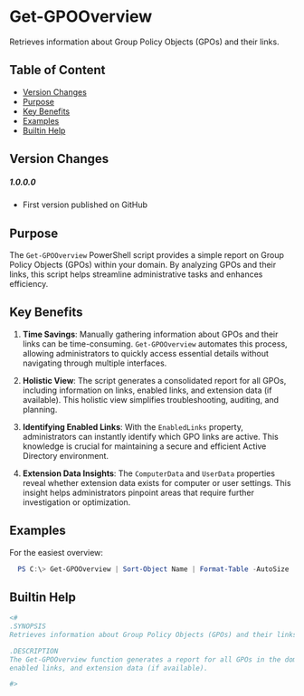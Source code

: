 # Get-GPOOverview
Retrieves information about Group Policy Objects (GPOs) and their links.
## Table of Content
  - [Version Changes](#version-changes)
  - [Purpose](#purpose)
  - [Key Benefits](#key-benefits)
  - [Examples](#examples)
  - [Builtin Help](#builtin-help)
## Version Changes
##### 1.0.0.0
- First version published on GitHub
## Purpose
The `Get-GPOOverview` PowerShell script provides a simple report on Group Policy Objects (GPOs) within your domain. By analyzing GPOs and their links, this script helps streamline administrative tasks and enhances efficiency.

## Key Benefits
1. **Time Savings**: Manually gathering information about GPOs and their links can be time-consuming. `Get-GPOOverview` automates this process, allowing administrators to quickly access essential details without navigating through multiple interfaces.

2. **Holistic View**: The script generates a consolidated report for all GPOs, including information on links, enabled links, and extension data (if available). This holistic view simplifies troubleshooting, auditing, and planning.

3. **Identifying Enabled Links**: With the `EnabledLinks` property, administrators can instantly identify which GPO links are active. This knowledge is crucial for maintaining a secure and efficient Active Directory environment.

4. **Extension Data Insights**: The `ComputerData` and `UserData` properties reveal whether extension data exists for computer or user settings. This insight helps administrators pinpoint areas that require further investigation or optimization.
## Examples
For the easiest overview:
```PowerShell
  PS C:\> Get-GPOOverview | Sort-Object Name | Format-Table -AutoSize
```
## Builtin Help
```PowerShell
<#
.SYNOPSIS
Retrieves information about Group Policy Objects (GPOs) and their links.

.DESCRIPTION
The Get-GPOOverview function generates a report for all GPOs in the domain, including details about links,
enabled links, and extension data (if available).

#>
```

